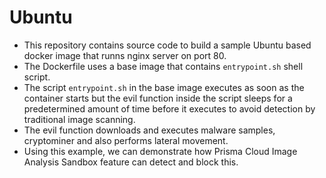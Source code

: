 # Ubuntu

- This repository contains source code to build a sample Ubuntu based docker image that runns nginx server on port 80. 
- The Dockerfile uses a base image that contains `entrypoint.sh` shell script.
- The script `entrypoint.sh` in the base image executes as soon as the container starts but the evil function inside the script sleeps for a predetermined amount of time before it executes to avoid detection by traditional image scanning.
- The evil function downloads and executes malware samples, cryptominer and also performs lateral movement.
- Using this example, we can demonstrate how Prisma Cloud Image Analysis Sandbox feature can detect and block this.
